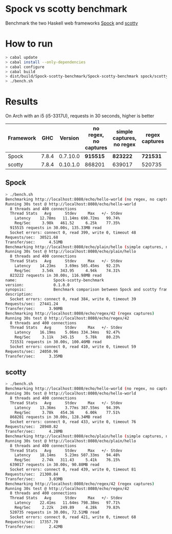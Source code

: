 Spock vs scotty benchmark
=================

Benchmark the two Haskell web frameworks [Spock](https://github.com/agrafix/Spock) and [scotty](https://github.com/scotty-web/scotty)

How to run
==========

```bash
> cabal update
> cabal install --only-dependencies
> cabal configure
> cabal build
> dist/build/Spock-scotty-benchmark/Spock-scotty-benchmark spock/scotty
> ./bench.sh
```

Results
=====

On Arch with an i5 (i5-3317U), requests in 30 seconds, higher is better

| Framework | GHC   | Version | no regex, no captures     | simple captures, no regex | regex captures |
|-----------|-------|---------|---------------------------|---------------------------|----------------|
| Spock     | 7.8.4 | 0.7.10.0 | **915515**                | **823222**                | **721531**     |
| scotty    | 7.8.4 | 0.10.1.0 | 868201                    | 639017                    | 520735         |

Spock
--------
```bash
> ./bench.sh
Benchmarking http://localhost:8080/echo/hello-world (no regex, no captures)
Running 30s test @ http://localhost:8080/echo/hello-world
  8 threads and 400 connections
  Thread Stats   Avg      Stdev     Max   +/- Stdev
    Latency    12.78ms   11.14ms 690.72ms   99.74%
    Req/Sec     3.98k   461.52     6.25k    77.35%
  915515 requests in 30.00s, 135.33MB read
  Socket errors: connect 0, read 399, write 0, timeout 48
Requests/sec:  30521.68
Transfer/sec:      4.51MB
Benchmarking http://localhost:8080/echo/plain/hello (simple captures, no regex)
Running 30s test @ http://localhost:8080/echo/plain/hello
  8 threads and 400 connections
  Thread Stats   Avg      Stdev     Max   +/- Stdev
    Latency    14.23ms    3.69ms 505.45ms   92.23%
    Req/Sec     3.54k   343.95     4.94k    74.31%
  823222 requests in 30.00s, 116.98MB read
name:                Spock-scotty-benchmark
version:             0.1.0.0
synopsis:            Benchmark comparison between Spock and scotty framework
description:
  Socket errors: connect 0, read 384, write 0, timeout 39
Requests/sec:  27441.24
Transfer/sec:      3.90MB
Benchmarking http://localhost:8080/echo/regex/42 (regex captures)
Running 30s test @ http://localhost:8080/echo/regex/42
  8 threads and 400 connections
  Thread Stats   Avg      Stdev     Max   +/- Stdev
    Latency    16.19ms    5.06ms 334.34ms   92.47%
    Req/Sec     3.11k   345.15     5.78k    80.23%
  721531 requests in 30.00s, 100.46MB read
  Socket errors: connect 0, read 410, write 0, timeout 59
Requests/sec:  24050.96
Transfer/sec:      3.35MB
```

scotty
--------
```bash
> ./bench.sh
Benchmarking http://localhost:8080/echo/hello-world (no regex, no captures)
Running 30s test @ http://localhost:8080/echo/hello-world
  8 threads and 400 connections
  Thread Stats   Avg      Stdev     Max   +/- Stdev
    Latency    13.36ms    3.77ms 387.55ms   94.39%
    Req/Sec     3.78k   454.36     6.00k    77.51%
  868201 requests in 30.00s, 128.34MB read
  Socket errors: connect 0, read 433, write 0, timeout 76
Requests/sec:  28940.82
Transfer/sec:      4.28MB
Benchmarking http://localhost:8080/echo/plain/hello (simple captures, no regex)
Running 30s test @ http://localhost:8080/echo/plain/hello
  8 threads and 400 connections
  Thread Stats   Avg      Stdev     Max   +/- Stdev
    Latency    18.14ms    5.23ms 507.33ms   94.48%
    Req/Sec     2.74k   311.43     5.41k    76.15%
  639017 requests in 30.00s, 90.80MB read
  Socket errors: connect 0, read 439, write 0, timeout 81
Requests/sec:  21300.84
Transfer/sec:      3.03MB
Benchmarking http://localhost:8080/echo/regex/42 (regex captures)
Running 30s test @ http://localhost:8080/echo/regex/42
  8 threads and 400 connections
  Thread Stats   Avg      Stdev     Max   +/- Stdev
    Latency    22.41ms   11.64ms 798.38ms   97.71%
    Req/Sec     2.22k   249.89     4.28k    79.83%
  520735 requests in 30.00s, 72.51MB read
  Socket errors: connect 0, read 421, write 0, timeout 68
Requests/sec:  17357.70
Transfer/sec:      2.42MB
```
